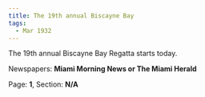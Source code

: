 ```yaml
---  
title: The 19th annual Biscayne Bay  
tags:  
  - Mar 1932  
---  
```

  
The 19th annual Biscayne Bay Regatta starts today.  
  
Newspapers: **Miami Morning News or The Miami Herald**  
  
Page: **1**, Section: **N/A** 
